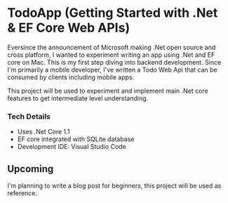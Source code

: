# TodoApp (Getting Started with .Net & EF Core Web APIs)

Eversince the announcement of Microsoft making .Net open source and cross platform, I wanted to experiment writing an app using .Net and EF core on Mac. This is my first step diving into backend development. Since I'm primarily a mobile developer, I've written a Todo Web Api that can be consumed by clients including mobile apps.

This project will be used to experiment and implement main .Net core features to get intermediate level understanding.

### Tech Details
- Uses .Net Core 1.1
- EF core integrated with SQLite database
- Development IDE: Visual Studio Code

## Upcoming
I'm planning to write a blog post for beginners, this project will be used as reference.


